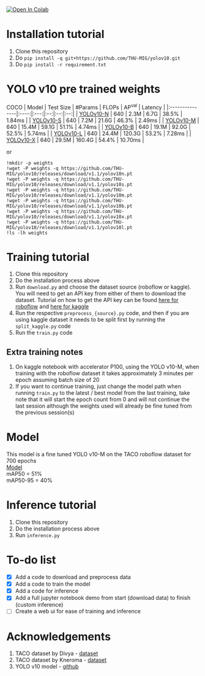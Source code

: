[![Open In Colab](https://img.shields.io/badge/Colab-F9AB00?style=for-the-badge&logo=googlecolab&color=525252)](https://colab.research.google.com/drive/1WM_fMhhBQdD2c3ZiKFxPVy5aExniy62y?usp=sharing)


# Installation tutorial
1) Clone this repository  
2) Do `pip install -q git+https://github.com/THU-MIG/yolov10.git`  
3) Do `pip install -r requirement.txt`

# YOLO v10 pre trained weights
COCO
| Model | Test Size | #Params | FLOPs | AP<sup>val</sup> | Latency |
|:---------------|:----:|:---:|:--:|:--:|:--:|
| [YOLOv10-N](https://huggingface.co/jameslahm/yolov10n) |   640  |     2.3M    |   6.7G   |     38.5%     | 1.84ms |
| [YOLOv10-S](https://huggingface.co/jameslahm/yolov10s) |   640  |     7.2M    |   21.6G  |     46.3%     | 2.49ms |
| [YOLOv10-M](https://huggingface.co/jameslahm/yolov10m) |   640  |     15.4M   |   59.1G  |     51.1%     | 4.74ms |
| [YOLOv10-B](https://huggingface.co/jameslahm/yolov10b) |   640  |     19.1M   |  92.0G |     52.5%     | 5.74ms |
| [YOLOv10-L](https://huggingface.co/jameslahm/yolov10l) |   640  |     24.4M   |  120.3G   |     53.2%     | 7.28ms |
| [YOLOv10-X](https://huggingface.co/jameslahm/yolov10x) |   640  |     29.5M    |   160.4G   |     54.4%     | 10.70ms |

or  
```
!mkdir -p weights
!wget -P weights -q https://github.com/THU-MIG/yolov10/releases/download/v1.1/yolov10n.pt
!wget -P weights -q https://github.com/THU-MIG/yolov10/releases/download/v1.1/yolov10s.pt
!wget -P weights -q https://github.com/THU-MIG/yolov10/releases/download/v1.1/yolov10m.pt
!wget -P weights -q https://github.com/THU-MIG/yolov10/releases/download/v1.1/yolov10b.pt
!wget -P weights -q https://github.com/THU-MIG/yolov10/releases/download/v1.1/yolov10x.pt
!wget -P weights -q https://github.com/THU-MIG/yolov10/releases/download/v1.1/yolov10l.pt
!ls -lh weights
```

# Training tutorial
1) Clone this repository
2) Do the installation process above
3) Run `download.py` and choose the dataset source (roboflow or kaggle). You will need to get an API key from either of them to download the dataset. Tutorial on how to get the API key can be found [here for roboflow](https://docs.roboflow.com/api-reference/authentication) and [here for kaggle](https://www.kaggle.com/docs/api)
4) Run the respective `preprocess_{source}.py` code, and then if you are using kaggle dataset it needs to be split first by running the `split_kaggle.py` code
5) Run the `train.py` code

## Extra training notes
1) On kaggle notebook with accelerator P100, using the YOLO v10-M, when training with the roboflow dataset it takes approximately 3 minutes per epoch assuming batch size of 20
2) If you want to continue training, just change the model path when running `train.py` to the latest / best model from the last training, take note that it will start the epoch count from 0 and will not continue the last session although the weights used will already be fine tuned from the previous session(s)

# Model
This model is a fine tuned YOLO v10-M on the TACO roboflow dataset for 700 epochs  
[Model](https://huggingface.co/Ryan404/taco_yolo_v10/tree/main)  
mAP50 = 51%  
mAP50-95 = 40%  

# Inference tutorial
1) Clone this repository
2) Do the installation process above
3) Run `inference.py`

# To-do list
- [x] Add a code to download and preprocess data
- [x] Add a code to train the model
- [x] Add a code for inference
- [x] Add a full jupyter notebook demo from start (download data) to finish (custom inference)
- [ ] Create a web ui for ease of training and inference

# Acknowledgements
1) TACO dataset by Divya - [dataset](https://universe.roboflow.com/divya-lzcld/taco-mqclx)
2) TACO dataset by Kneroma - [dataset](https://www.kaggle.com/datasets/kneroma/tacotrashdataset)
3) YOLO v10 model - [github](https://github.com/THU-MIG/yolov10)
